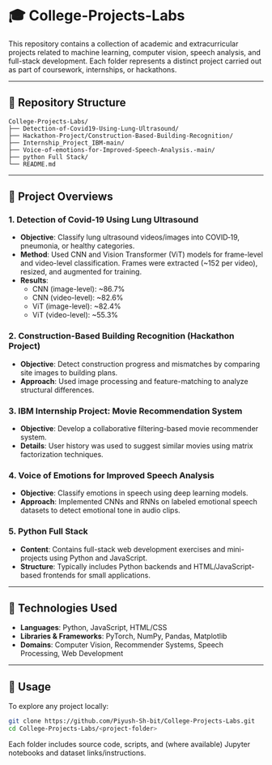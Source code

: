 # 🎓 College-Projects-Labs

This repository contains a collection of academic and extracurricular projects related to machine learning, computer vision, speech analysis, and full-stack development. Each folder represents a distinct project carried out as part of coursework, internships, or hackathons.

---

## 📁 Repository Structure

```
College-Projects-Labs/
├── Detection-of-Covid19-Using-Lung-Ultrasound/
├── Hackathon-Project/Construction-Based-Building-Recognition/
├── Internship_Project_IBM-main/
├── Voice-of-emotions-for-Improved-Speech-Analysis.-main/
├── python Full Stack/
└── README.md
```

---

## 📌 Project Overviews

### 1. Detection of Covid‑19 Using Lung Ultrasound
- **Objective**: Classify lung ultrasound videos/images into COVID‑19, pneumonia, or healthy categories.
- **Method**: Used CNN and Vision Transformer (ViT) models for frame-level and video-level classification. Frames were extracted (~152 per video), resized, and augmented for training.
- **Results**:
  - CNN (image-level): ~86.7%
  - CNN (video-level): ~82.6%
  - ViT (image-level): ~82.4%
  - ViT (video-level): ~55.3%

### 2. Construction-Based Building Recognition (Hackathon Project)
- **Objective**: Detect construction progress and mismatches by comparing site images to building plans.
- **Approach**: Used image processing and feature-matching to analyze structural differences.

### 3. IBM Internship Project: Movie Recommendation System
- **Objective**: Develop a collaborative filtering-based movie recommender system.
- **Details**: User history was used to suggest similar movies using matrix factorization techniques.

### 4. Voice of Emotions for Improved Speech Analysis
- **Objective**: Classify emotions in speech using deep learning models.
- **Approach**: Implemented CNNs and RNNs on labeled emotional speech datasets to detect emotional tone in audio clips.

### 5. Python Full Stack
- **Content**: Contains full-stack web development exercises and mini-projects using Python and JavaScript.
- **Structure**: Typically includes Python backends and HTML/JavaScript-based frontends for small applications.

---

## 🧪 Technologies Used

- **Languages**: Python, JavaScript, HTML/CSS
- **Libraries & Frameworks**: PyTorch, NumPy, Pandas, Matplotlib
- **Domains**: Computer Vision, Recommender Systems, Speech Processing, Web Development

---

## 📂 Usage

To explore any project locally:

```bash
git clone https://github.com/Piyush-Sh-bit/College-Projects-Labs.git
cd College-Projects-Labs/<project-folder>
```

Each folder includes source code, scripts, and (where available) Jupyter notebooks and dataset links/instructions.

